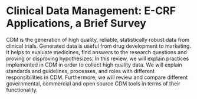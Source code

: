 # Clinical Data Management: E-CRF Applications, a Brief Survey 
CDM is the generation of high quality, reliable, statistically robust data from clinical trials. Generated data is useful from drug development to marketing. It helps to evaluate medicines, find answers to the research questions and proving or disproving hypothesizes. In this review, we will explain practices implemented in CDM in order to collect high quality data. We will explain standards and guidelines, processes, and roles with different responsibilities in CDM. Furthermore, we will review and compare different governmental, commercial and open source CDM tools in terms of their functionality.
